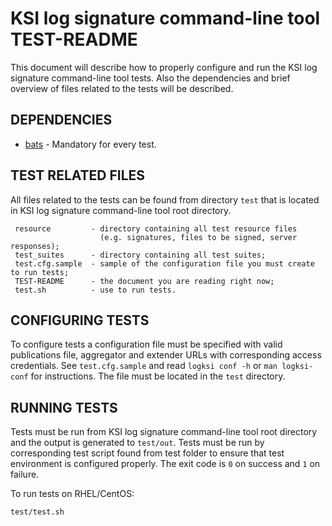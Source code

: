 # KSI log signature command-line tool TEST-README

This document will describe how to properly configure and run the KSI log signature command-line tool tests. Also the dependencies and brief overview of files related to the tests will be described.


## DEPENDENCIES

* [bats](https://github.com/sstephenson/bats) - Mandatory for every test.


## TEST RELATED FILES

All files related to the tests can be found from directory `test` that is located in KSI log signature command-line tool root directory.

```
 resource         - directory containing all test resource files
                    (e.g. signatures, files to be signed, server responses);
 test_suites      - directory containing all test suites;
 test.cfg.sample  - sample of the configuration file you must create to run tests;
 TEST-README      - the document you are reading right now;
 test.sh          - use to run tests.
```


## CONFIGURING TESTS

To configure tests a configuration file must be specified with valid publications file, aggregator and extender URLs with corresponding access credentials. See `test.cfg.sample` and read `logksi conf -h` or `man logksi-conf` for instructions. The file must be located in the `test` directory.


## RUNNING TESTS

Tests must be run from KSI log signature command-line tool root directory and the output is generated to `test/out`. Tests must be run by corresponding test script found from test folder to ensure that test environment is configured properly. The exit code is `0` on success and `1` on failure.

To run tests on RHEL/CentOS:
```
test/test.sh
```
